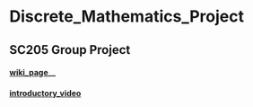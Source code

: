 # Discrete_Mathematics_Project
## SC205 Group Project 
#### [wiki_page](https://htmlpreview.github.io/?https://github.com/sohamviradiya/Discrete_Mathematics_Project/blob/main/wiki_page/index.html)__
#### [introductory_video](https://youtube.com)
